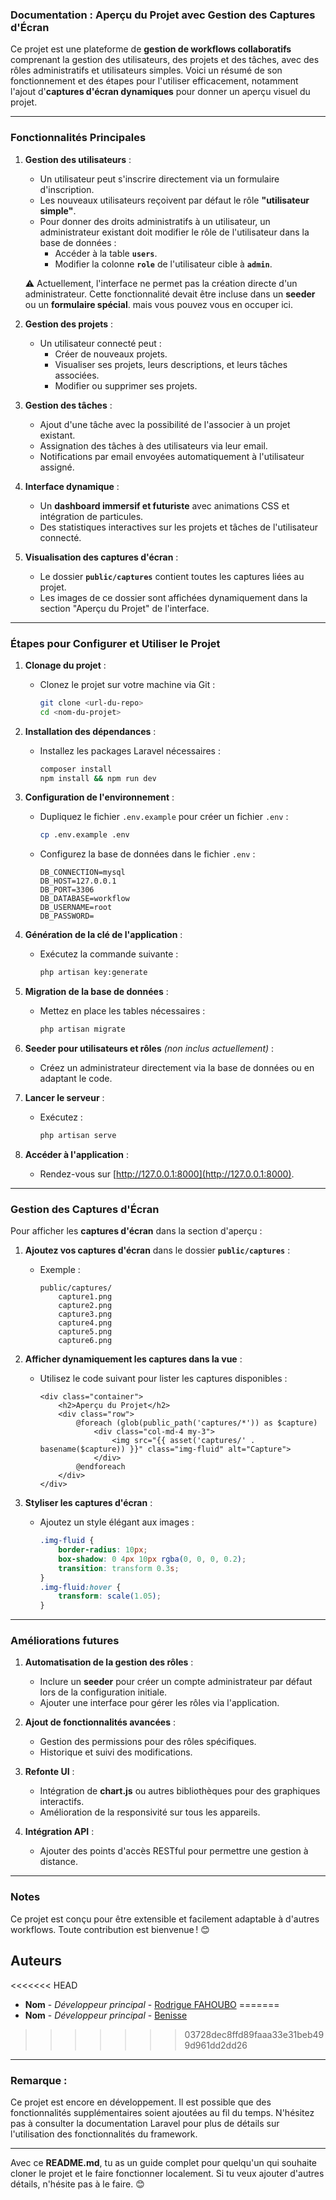 ### Documentation : Aperçu du Projet avec Gestion des Captures d'Écran

Ce projet est une plateforme de **gestion de workflows collaboratifs** comprenant la gestion des utilisateurs, des projets et des tâches, avec des rôles administratifs et utilisateurs simples. Voici un résumé de son fonctionnement et des étapes pour l'utiliser efficacement, notamment l'ajout d'**captures d'écran dynamiques** pour donner un aperçu visuel du projet.

---

### Fonctionnalités Principales

1. **Gestion des utilisateurs** :
   - Un utilisateur peut s'inscrire directement via un formulaire d'inscription.
   - Les nouveaux utilisateurs reçoivent par défaut le rôle **"utilisateur simple"**.
   - Pour donner des droits administratifs à un utilisateur, un administrateur existant doit modifier le rôle de l'utilisateur dans la base de données :
     - Accéder à la table **`users`**.
     - Modifier la colonne **`role`** de l'utilisateur cible à **`admin`**.

   ⚠️ Actuellement, l'interface ne permet pas la création directe d'un administrateur. Cette fonctionnalité devait être incluse dans un **seeder** ou un **formulaire spécial**. mais vous pouvez vous en occuper ici.

2. **Gestion des projets** :
   - Un utilisateur connecté peut :
     - Créer de nouveaux projets.
     - Visualiser ses projets, leurs descriptions, et leurs tâches associées.
     - Modifier ou supprimer ses projets.

3. **Gestion des tâches** :
   - Ajout d'une tâche avec la possibilité de l'associer à un projet existant.
   - Assignation des tâches à des utilisateurs via leur email.
   - Notifications par email envoyées automatiquement à l'utilisateur assigné.

4. **Interface dynamique** :
   - Un **dashboard immersif et futuriste** avec animations CSS et intégration de particules.
   - Des statistiques interactives sur les projets et tâches de l'utilisateur connecté.

5. **Visualisation des captures d'écran** :
   - Le dossier **`public/captures`** contient toutes les captures liées au projet.
   - Les images de ce dossier sont affichées dynamiquement dans la section "Aperçu du Projet" de l'interface.

---

### Étapes pour Configurer et Utiliser le Projet

1. **Clonage du projet** :
   - Clonez le projet sur votre machine via Git :
     ```bash
     git clone <url-du-repo>
     cd <nom-du-projet>
     ```

2. **Installation des dépendances** :
   - Installez les packages Laravel nécessaires :
     ```bash
     composer install
     npm install && npm run dev
     ```

3. **Configuration de l'environnement** :
   - Dupliquez le fichier `.env.example` pour créer un fichier `.env` :
     ```bash
     cp .env.example .env
     ```
   - Configurez la base de données dans le fichier `.env` :
     ```env
     DB_CONNECTION=mysql
     DB_HOST=127.0.0.1
     DB_PORT=3306
     DB_DATABASE=workflow
     DB_USERNAME=root
     DB_PASSWORD=
     ```

4. **Génération de la clé de l'application** :
   - Exécutez la commande suivante :
     ```bash
     php artisan key:generate
     ```

5. **Migration de la base de données** :
   - Mettez en place les tables nécessaires :
     ```bash
     php artisan migrate
     ```

6. **Seeder pour utilisateurs et rôles** *(non inclus actuellement)* :
   - Créez un administrateur directement via la base de données ou en adaptant le code.

7. **Lancer le serveur** :
   - Exécutez :
     ```bash
     php artisan serve
     ```

8. **Accéder à l'application** :
   - Rendez-vous sur [http://127.0.0.1:8000](http://127.0.0.1:8000).

---

### Gestion des Captures d'Écran

Pour afficher les **captures d'écran** dans la section d'aperçu :

1. **Ajoutez vos captures d'écran** dans le dossier **`public/captures`** :
   - Exemple :
     ```
     public/captures/
         capture1.png
         capture2.png
         capture3.png
         capture4.png
         capture5.png
         capture6.png
     ```

2. **Afficher dynamiquement les captures dans la vue** :
   - Utilisez le code suivant pour lister les captures disponibles :
     ```blade
     <div class="container">
         <h2>Aperçu du Projet</h2>
         <div class="row">
             @foreach (glob(public_path('captures/*')) as $capture)
                 <div class="col-md-4 my-3">
                     <img src="{{ asset('captures/' . basename($capture)) }}" class="img-fluid" alt="Capture">
                 </div>
             @endforeach
         </div>
     </div>
     ```

3. **Styliser les captures d'écran** :
   - Ajoutez un style élégant aux images :
     ```css
     .img-fluid {
         border-radius: 10px;
         box-shadow: 0 4px 10px rgba(0, 0, 0, 0.2);
         transition: transform 0.3s;
     }
     .img-fluid:hover {
         transform: scale(1.05);
     }
     ```

---

### Améliorations futures

1. **Automatisation de la gestion des rôles** :
   - Inclure un **seeder** pour créer un compte administrateur par défaut lors de la configuration initiale.
   - Ajouter une interface pour gérer les rôles via l'application.

2. **Ajout de fonctionnalités avancées** :
   - Gestion des permissions pour des rôles spécifiques.
   - Historique et suivi des modifications.

3. **Refonte UI** :
   - Intégration de **chart.js** ou autres bibliothèques pour des graphiques interactifs.
   - Amélioration de la responsivité sur tous les appareils.

4. **Intégration API** :
   - Ajouter des points d'accès RESTful pour permettre une gestion à distance.

---

### Notes

Ce projet est conçu pour être extensible et facilement adaptable à d'autres workflows. Toute contribution est bienvenue ! 😊

## Auteurs

<<<<<<< HEAD
- **Nom** - *Développeur principal* - [Rodrigue FAHOUBO](https://github.com/rodrigue-Anonymous)
=======
- **Nom** - *Développeur principal* - [Benisse]()
>>>>>>> 03728dec8ffd89faaa33e31beb499d961dd2dd26

---

### Remarque :

Ce projet est encore en développement. Il est possible que des fonctionnalités supplémentaires soient ajoutées au fil du temps. N'hésitez pas à consulter la documentation Laravel pour plus de détails sur l'utilisation des fonctionnalités du framework.

---

Avec ce **README.md**, tu as un guide complet pour quelqu'un qui souhaite cloner le projet et le faire fonctionner localement. Si tu veux ajouter d'autres détails, n'hésite pas à le faire. 😊
